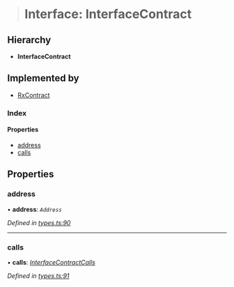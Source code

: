 > # Interface: InterfaceContract

## Hierarchy

* **InterfaceContract**

## Implemented by

* [RxContract](../classes/_rxcontract_.rxcontract.md)

### Index

#### Properties

* [address](_types_.interfacecontract.md#address)
* [calls](_types_.interfacecontract.md#calls)

## Properties

###  address

• **address**: *`Address`*

*Defined in [types.ts:90](https://github.com/polkadot-js/api/blob/28cf21d/packages/api-contract/src/types.ts#L90)*

___

###  calls

• **calls**: *[InterfaceContractCalls](_types_.interfacecontractcalls.md)*

*Defined in [types.ts:91](https://github.com/polkadot-js/api/blob/28cf21d/packages/api-contract/src/types.ts#L91)*